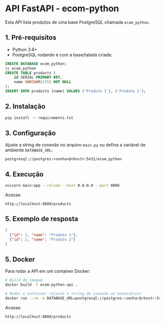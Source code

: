 # API FastAPI - ecom-python

Esta API lista produtos de uma base PostgreSQL chamada `ecom_python`.

## 1. Pré-requisitos
- Python 3.8+
- PostgreSQL rodando e com a base/tabela criada:

```sql
CREATE DATABASE ecom_python;
\c ecom_python
CREATE TABLE products (
    id SERIAL PRIMARY KEY,
    name VARCHAR(255) NOT NULL
);
INSERT INTO products (name) VALUES ('Produto 1'), ('Produto 2');
```

## 2. Instalação

```sh
pip install -r requirements.txt
```

## 3. Configuração

Ajuste a string de conexão no arquivo `main.py` ou defina a variável de ambiente `DATABASE_URL`:

```
postgresql://postgres:<senha>@<host>:5432/ecom_python
```

## 4. Execução

```sh
uvicorn main:app --reload --host 0.0.0.0 --port 8000
```

Acesse:
```
http://localhost:8000/products
```

## 5. Exemplo de resposta
```json
[
  {"id": 1, "name": "Produto 1"},
  {"id": 2, "name": "Produto 2"}
]
```

## 5. Docker

Para rodar a API em um container Docker:

```sh
# Build da imagem
docker build -t ecom-python-api .

# Rodar o container (ajuste a string de conexão se necessário)
docker run --rm -e DATABASE_URL=postgresql://postgres:<senha>@<host>:5432/ecom_python -p 8000:8000 ecom-python-api
```

Acesse:
```
http://localhost:8000/products
``` 
